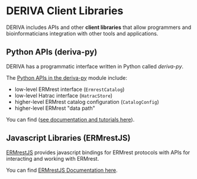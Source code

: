 # DERIVA Client Libraries


DERIVA includes APIs and other **client libraries** that allow programmers and bioinformaticians integration with other tools and applications.


## Python APIs (deriva-py)

DERIVA has a programmatic interface written in Python called _deriva-py_.

The [Python APIs in the deriva-py](deriva-py/api/deriva.html) module include:

* low-level ERMrest interface (`ErmrestCatalog`)
* low-level Hatrac interface (`HatracStore`)
* higher-level ERMrest catalog configuration (`CatalogConfig`)
* higher-level ERMrest "data path"

You can find ([see documentation and tutorials here](deriva-py/README.html)).


## Javascript Libraries (ERMrestJS)

[ERMrestJS](ermrestjs/index.html) provides javascript bindings for ERMrest protocols with APIs for interacting and working with ERMrest.

You can find [ERMrestJS Documentation here](ermrestjs/index.html).
